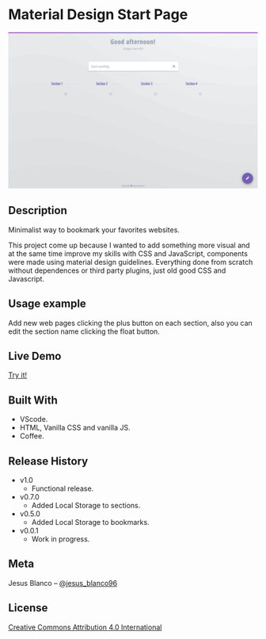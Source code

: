 # Material Design Start Page


![](Product_show.png)

## Description 
Minimalist way to bookmark your favorites websites.

This project come up because I wanted to add something more visual and at the same time improve my skills with CSS and JavaScript, components were made using material design guidelines. Everything done from scratch without dependences or third party plugins, just old good CSS and Javascript.

## Usage example

Add new web pages clicking the plus button on each section, also you can edit the section name clicking the float button.

## Live Demo

[Try it!](https://material-startpage.herokuapp.com/)

## Built With

* VScode.
* HTML, Vanilla CSS and vanilla JS.
* Coffee.

## Release History

* v1.0
    * Functional release.
* v0.7.0
    * Added Local Storage to sections.
* v0.5.0
    * Added Local Storage to bookmarks.
* v0.0.1
    * Work in progress.

## Meta

Jesus Blanco – [@jesus_blanco96](https://twitter.com/jesus_blanco96)

## License

[Creative Commons Attribution 4.0 International](https://creativecommons.org/licenses/by/4.0/)

